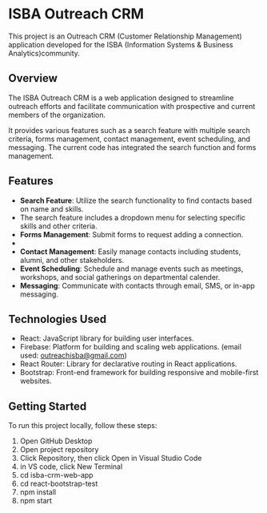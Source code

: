 # ISBA Outreach CRM

This project is an Outreach CRM (Customer Relationship Management) application developed for the ISBA (Information Systems & Business Analytics)community. 

## Overview

The ISBA Outreach CRM is a web application designed to streamline outreach efforts and facilitate communication with 
prospective and current members of the organization. 

It provides various features such as a search feature with multiple search criteria, forms management, contact management, 
event scheduling, and messaging.
The current code has integrated the search function and forms management.

## Features

- **Search Feature**: Utilize the search functionality to find contacts based on name and skills.
- The search feature includes a dropdown menu for selecting specific skills and other criteria.
- **Forms Management**: Submit forms to request adding a connection.
- 
- **Contact Management**: Easily manage contacts including students, alumni, and other stakeholders.
- **Event Scheduling**: Schedule and manage events such as meetings, workshops, and social gatherings on departmental calender.
- **Messaging**: Communicate with contacts through email, SMS, or in-app messaging.

## Technologies Used

- React: JavaScript library for building user interfaces.
- Firebase: Platform for building and scaling web applications. (email used: outreachisba@gmail.com)
- React Router: Library for declarative routing in React applications.
- Bootstrap: Front-end framework for building responsive and mobile-first websites.



## Getting Started

To run this project locally, follow these steps:

1. Open GitHub Desktop
2. Open project repository
3. Click Repository, then click Open in Visual Studio Code
4. in VS code, click New Terminal
5. cd isba-crm-web-app
6. cd react-bootstrap-test
7. npm install
8. npm start


